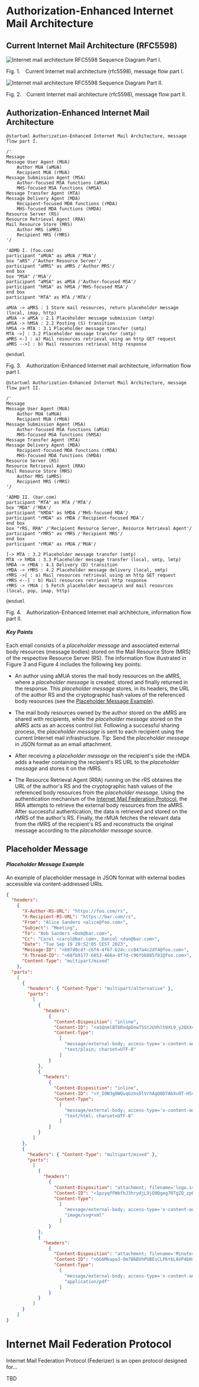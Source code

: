 # Authorization-Enhanced Internet Mail Architecture

## Current Internet Mail Architecture (RFC5598)

![Internet mail architecture RFC5598 Sequence Diagram Part I.](src/main/images/sd_I.svg)
<p class="figure">
    Fig.&nbsp;1.&emsp;Current Internet mail architecture (rfc5598), message flow part I.
</p>

![Internet mail architecture RFC5598 Sequence Diagram Part II.](src/main/images/sd_II.svg)
<p class="figure">
    Fig.&nbsp;2.&emsp;Current Internet mail architecture (rfc5598), message flow part II.
</p>

## Authorization-Enhanced Internet Mail Architecture

```puml
@startuml Authorization-Enhanced Internet Mail Architecture, message flow part I.

/'
Message
Message User Agent (MUA)
    Author MUA (aMUA)
    Recipient MUA (rMUA)
Message Submission Agent (MSA)
    Author-focused MSA functions (aMSA)
    MHS-focused MSA functions (hMSA)
Message Transfer Agent (MTA)
Message Delivery Agent (MDA)
    Recipient-focused MDA functions (rMDA)
    MHS-focused MDA functions (hMDA)
Resource Server (RS)
Resource Retrieval Agent (RRA)
Mail Resource Store (MRS)
    Author MRS (aMRS)
    Recipient MRS (rMRS)    
'/

'ADMD I. (foo.com)
participant "aMUA" as aMUA /'MUA'/
box "aRS" /'Author Resource Server'/
participant "aMRS" as aMRS /'Author MRS'/
end box
box "MSA" /'MSA'/
participant "aMSA" as aMSA /'Author-focused MSA'/
participant "hMSA" as hMSA /'MHS-focused MSA'/
end box
participant "MTA" as MTA /'MTA'/

aMUA -> aMRS : 1 Store mail resources, return placeholder message (local, imap, http)
aMUA -> aMSA : 2.1 Placeholder message submission (smtp)
aMSA -> hMSA : 2.2 Posting (S) transition
hMSA -> MTA : 3.1 Placeholder message transfer (smtp)
MTA ->] : 3.2 Placeholder message transfer (smtp)
aMRS <-] : a) Mail resources retrieval using an http GET request
aMRS -->] : b) Mail resources retrieval http response

@enduml
```
<p class="figure">
    Fig.&nbsp;3.&emsp;Authorization-Enhanced Internet mail architecture, information flow part I.
</p>

```puml
@startuml Authorization-Enhanced Internet Mail Architecture, message flow part II.

/'
Message
Message User Agent (MUA)
    Author MUA (aMUA)
    Recipient MUA (rMUA)
Message Submission Agent (MSA)
    Author-focused MSA functions (aMSA)
    MHS-focused MSA functions (hMSA)
Message Transfer Agent (MTA)
Message Delivery Agent (MDA)
    Recipient-focused MDA functions (rMDA)
    MHS-focused MDA functions (hMDA)
Resource Server (RS)    
Resource Retrieval Agent (RRA)
Mail Resource Store (MRS)
    Author MRS (aMRS)
    Recipient MRS (rMRS)    
'/

'ADMD II. (bar.com)
participant "MTA" as MTA /'MTA'/
box "MDA" /'MDA'/
participant "hMDA" as hMDA /'MHS-focused MDA'/
participant "rMDA" as rMDA /'Recipient-focused MDA'/
end box
box "rRS, RRA" /'Recipient Resource Server, Resource Retrieval Agent'/
participant "rMRS" as rMRS /'Recipient MRS'/
end box
participant "rMUA" as rMUA /'MUA'/

[-> MTA : 3.2 Placeholder message transfer (smtp)
MTA -> hMDA : 3.3 Placeholder message transfer (local, smtp, lmtp)
hMDA -> rMDA : 4.1 Delivery (D) transition
rMDA -> rMRS : 4.2 Placeholder message delivery (local, smtp)
rMRS ->[ : a) Mail resources retrieval using an http GET request
rMRS <--[ : b) Mail resources retrieval http response
rMRS -> rMUA : 5 Fetch placeholder message\n and mail resources (local, pop, imap, http)

@enduml
```
<p class="figure">
    Fig.&nbsp;4.&emsp;Authorization-Enhanced Internet mail architecture, information flow part II.
</p>

#### *Key Points*

Each email consists of a *placeholder message* and associated external body resources (message bodies) stored on the Mail Resource Store (MRS) of the respective Resource Server (RS). The information flow illustrated in Figure 3 and Figure 4 includes the following key points:

- An author using aMUA stores the mail body resources on the aMRS, where a *placeholder message* is created, stored and finally returned in the response. This *placeholder message* stores, in its headers, the URL of the author RS and the cryptographic hash values of the referenced body resources (see the [Placeholder Message Example](#placeholder-message-example)).

- The mail body resources owned by the author stored on the aMRS are shared with recipients, while the *placeholder message* stored on the aMRS acts as an access control list. Following a successful sharing process, the *placeholder message* is sent to each recipient using the current Internet mail infrastructure. Tip: Send the *placeholder message* in JSON format as an email attachment.

- After receiving a *placeholder message* on the recipient's side the rMDA adds a header containing the recipient's RS URL to the *placeholder message* and stores it on the rMRS.

- The Resource Retrieval Agent (RRA) running on the rRS obtaines the URL of the author's RS and the cryptographic hash values of the referenced body resources from the *placeholder message*. Using the authentication mechanism of the [Internet Mail Federation Protocol](#internet-mail-federation-protocol), the RRA attempts to retrieve the external body resources from the aMRS. After successful authentication, the data is retrieved and stored on the rMRS of the author's RS. Finally, the rMUA fetches the relevant data from the rMRS of the recipient's RS and reconstructs the original message according to the *placeholder message* source.

## Placeholder Message

#### *Placeholder Message Example*

An example of placeholder message in JSON format with external bodies accessible via content-addressed URIs.

```json
{
  "headers":
    {
      "X-Author-RS-URL": "https://foo.com/rs",
      "X-Recipient-RS-URL": "https://bar.com/rs",
      "From": "Alice Sanders <alice@foo.com>",
      "Subject": "Meeting",
      "To": "Bob Sanders <bob@bar.com>",
      "Cc": "Carol <carol@bar.com>, Daniel <dan@bar.com>",
      "Date": "Tue Sep 19 20:52:05 CEST 2023",
      "Message-ID": "<b07d0cdf-c6f4-4f67-b24c-cc847a4c2df4@foo.com>",
      "X-Thread-ID": "<68fb9177-6853-466a-8f7d-c96fbb885f81@foo.com>",
      "Content-Type": "multipart/mixed"
    },
  "parts":
    [
      {
        "headers": { "Content-Type": "multipart/alternative" },
        "parts":
          [
            {
              "headers":
                {
                  "Content-Disposition": "inline",
                  "Content-ID": "<aSQnmlBT6RndpDnwTSStJUVhlh9XL9_y2QXX42NhKuI>",
                  "Content-Type":
                    [
                      "message/external-body; access-type='x-content-addressed-uri'; hash-algorithm='sha256'; size='42'",
                      "text/plain; charset=UTF-8"
                    ]
                }
            },
            {
              "headers":
                {
                  "Content-Disposition": "inline",
                  "Content-ID": "<Y_ION3g8WQuqGzhsDlVrhAgQ0D7AbXu9T-HSv3w--zY>",
                  "Content-Type":
                    [
                      "message/external-body; access-type='x-content-addressed-uri'; hash-algorithm='sha256'; size='109'",
                      "text/html; charset=UTF-8"
                    ]
                }
            }
          ]
      },
      {
        "headers": { "Content-Type": "multipart/mixed" },
        "parts":
          [
            {
              "headers":
                {
                  "Content-Disposition": "attachment; filename='logo.svg'",
                  "Content-ID": "<1pzyqfFWbfhJ3hrydjL9jO9Qgeg70TgZQ_zpOkt4HOU>",
                  "Content-Type":
                    [
                      "message/external-body; access-type='x-content-addressed-uri'; hash-algorithm='sha256'; size='52247'",
                      "image/svg+xml"
                    ]
                }
            },
            {
              "headers":
                {
                  "Content-Disposition": "attachment; filename='Minutes.pdf'",
                  "Content-ID": "<6G6Mkapa3-Om7B6BVhPUBEsCLP6t6LAVP4bHxhQF5nc>",
                  "Content-Type":
                    [
                      "message/external-body; access-type='x-content-addressed-uri'; hash-algorithm='sha256'; size='153403'",
                      "application/pdf"
                    ]
                }
            }
          ]
      }
    ]
}
```

# Internet Mail Federation Protocol

Internet Mail Federation Protocol (Federizer) is an open protocol designed for...

TBD

